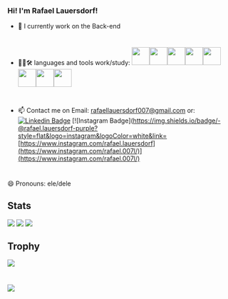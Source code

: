 ### Hi! I'm Rafael Lauersdorf!

- 🔭 I currently work on the Back-end
#
- 👨‍💻🛠 languages and tools work/study:
<img src="https://cdn.jsdelivr.net/gh/devicons/devicons/icons/python/python-original.svg" width="40" height="40"/><img src="https://cdn.jsdelivr.net/gh/devicons/devicon/icons/mysql/mysql-original-wordmark.svg" width="40" height="40"/><img src="https://cdn.jsdelivr.net/gh/devicons/devicon/icons/java/java-original-wordmark.svg" width="40" height="40" /><img src="https://cdn.jsdelivr.net/gh/devicons/devicon/icons/html5/html5-original.svg" width="40" height="40"/><img src="https://cdn.jsdelivr.net/gh/devicons/devicon/icons/css3/css3-original.svg" width="40" height="40"/><img src="https://cdn.jsdelivr.net/gh/devicons/devicon/icons/github/github-original.svg" width="40" height="40"/><img src="https://cdn.jsdelivr.net/gh/devicons/devicon/icons/visualstudio/visualstudio-plain.svg" width="40" height="40"/><img src="https://cdn.jsdelivr.net/gh/devicons/devicon/icons/nodejs/nodejs-original.svg" width="40" height="40"/>
          
          
          
           
         
#          

- 📫 Contact me on Email: rafaellauersdorf007@gmail.com
or: [![Linkedin Badge](https://img.shields.io/badge/-Rafael-blue?style=flat&logo=Linkedin&logoColor=white&link=https://br.linkedin.com/in/rafael-fdv-314825205/)]((https://br.linkedin.com/in/rafael-fdv-314825205)/)
[![Instagram Badge](https://img.shields.io/badge/-@rafael.lauersdorf-purple?style=flat&logo=instagram&logoColor=white&link=[https://www.instagram.com/rafael.lauersdorf](https://www.instagram.com/rafael.007l/)](https://www.instagram.com/rafael.007l/)

#

😄 Pronouns: ele/dele


## Stats
![](https://github-readme-stats-git-masterrstaa-rickstaa.vercel.app/api?username=Rafaellauersdorf&show_icons=true&theme=dracula&include_all_commits=true&count_private=true")
![](https://github-readme-stats.vercel.app/api/top-langs/?username=Rafaellauersdorf&theme=dracula&hide=TeX&layout=compact)
![](https://streak-stats.demolab.com/?user=Rafaellauersdorf&theme=dracula)

## Trophy 

![](https://github-profile-trophy.vercel.app/?username=Rafaellauersdorf&theme=onedark)

#
 
![](https://komarev.com/ghpvc/?username=Rafaellauersdorf&style=flat-square&label=Views)

